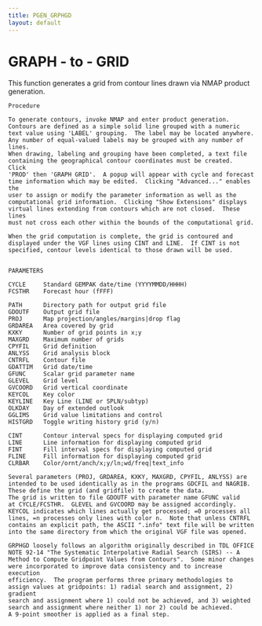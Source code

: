 ```yaml
---
title: PGEN_GRPHGD
layout: default
---
```



# GRAPH - to - GRID


This function generates a grid from contour lines drawn via NMAP product 
generation.  

    Procedure

    To generate contours, invoke NMAP and enter product generation.
    Contours are defined as a simple solid line grouped with a numeric
    text value using 'LABEL' grouping.  The label may be located anywhere.
    Any number of equal-valued labels may be grouped with any number of lines.
    When drawing, labeling and grouping have been completed, a text file
    containing the geographical contour coordinates must be created.  Click
    'PROD' then 'GRAPH GRID'.  A popup will appear with cycle and forecast
    time information which may be edited.  Clicking "Advanced..." enables the
    user to assign or modify the parameter information as well as the 
    computational grid information.  Clicking "Show Extensions" displays 
    virtual lines extending from contours which are not closed.  These lines
    must not cross each other within the bounds of the computational grid.

    When the grid computation is complete, the grid is contoured and
    displayed under the VGF lines using CINT and LINE.  If CINT is not
    specified, contour levels identical to those drawn will be used.


    PARAMETERS
 
    CYCLE     Standard GEMPAK date/time (YYYYMMDD/HHHH)
    FCSTHR    Forecast hour (fFFF)

    PATH      Directory path for output grid file
    GDOUTF    Output grid file
    PROJ      Map projection/angles/margins|drop flag 
    GRDAREA   Area covered by grid 
    KXKY      Number of grid points in x;y 
    MAXGRD    Maximum number of grids 
    CPYFIL    Grid definition 
    ANLYSS    Grid analysis block 
    CNTRFL    Contour file
    GDATTIM   Grid date/time
    GFUNC     Scalar grid parameter name 
    GLEVEL    Grid level 
    GVCOORD   Grid vertical coordinate 
    KEYCOL    Key color
    KEYLINE   Key Line (LINE or SPLN/subtyp)
    OLKDAY    Day of extended outlook
    GGLIMS    Grid value limitations and control
    HISTGRD   Toggle writing history grid (y/n)
 
    CINT      Contour interval specs for displaying computed grid 
    LINE      Line information for displaying computed grid
    FINT      Fill interval specs for displaying computed grid
    FLINE     Fill information for displaying computed grid
    CLRBAR    Color/ornt/anch/x;y/ln;wd/freq|text_info

    Several parameters (PROJ, GRDAREA, KXKY, MAXGRD, CPYFIL, ANLYSS) are
    intended to be used identically as in the programs GDCFIL and NAGRIB.
    These define the grid (and gridfile) to create the data.
    The grid is written to file GDOUTF with parameter name GFUNC valid
    at CYCLE/FCSTHR.  GLEVEL and GVCOORD may be assigned accordingly.
    KEYCOL indicates which lines actually get processed; =0 processes all
    lines, =n processes only lines with color n.  Note that unless CNTRFL 
    contains an explicit path, the ASCII ".info" text file will be written 
    into the same directory from which the original VGF file was opened.

    GRPHGD loosely follows an algorithm originally described in TDL OFFICE
    NOTE 92-14 "The Systematic Interpolative Radial Search (SIRS) -- A
    Method to Compute Gridpoint Values from Contours".  Some minor changes
    were incorporated to improve data consistency and to increase execution
    efficiency.  The program performs three primary methodologies to
    assign values at gridpoints: 1) radial search and assignment, 2) gradient
    search and assignment where 1) could not be achieved, and 3) weighted
    search and assignment where neither 1) nor 2) could be achieved.
    A 9-point smoother is applied as a final step.


